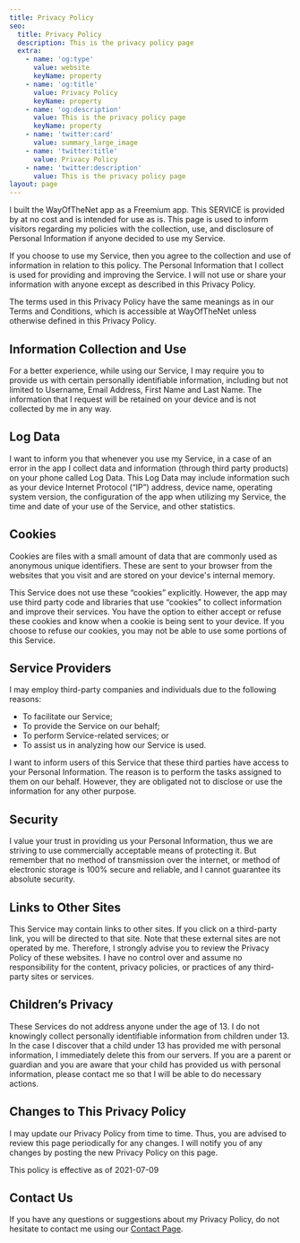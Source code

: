 ```yaml
---
title: Privacy Policy
seo:
  title: Privacy Policy
  description: This is the privacy policy page
  extra:
    - name: 'og:type'
      value: website
      keyName: property
    - name: 'og:title'
      value: Privacy Policy
      keyName: property
    - name: 'og:description'
      value: This is the privacy policy page
      keyName: property
    - name: 'twitter:card'
      value: summary_large_image
    - name: 'twitter:title'
      value: Privacy Policy
    - name: 'twitter:description'
      value: This is the privacy policy page
layout: page
---
```


<p>I built the WayOfTheNet app as a Freemium app. This SERVICE is provided by at no cost and is intended for use as is.
This page is used to inform visitors regarding my policies with the collection, use, and disclosure of Personal 
Information if anyone decided to use my Service.</p>

<p>If you choose to use my Service, then you agree to the collection and use of information in relation to this policy. 
The Personal Information that I collect is used for providing and improving the Service. I will not use or share your 
information with anyone except as described in this Privacy Policy.</p>

<p>The terms used in this Privacy Policy have the same meanings as in our Terms and Conditions, which is accessible at 
WayOfTheNet unless otherwise defined in this Privacy Policy.</p>

<h2>Information Collection and Use</h2>
<p>For a better experience, while using our Service, I may require you to provide us with certain personally 
identifiable information, including but not limited to Username, Email Address, First Name and Last Name. The 
information that I request will be retained on your device and is not collected by me in any way.</p>

<h2>Log Data</h2>
<p>I want to inform you that whenever you use my Service, in a case of an error in the app I collect data and 
information (through third party products) on your phone called Log Data. This Log Data may include information such as 
your device Internet Protocol (“IP”) address, device name, operating system version, the configuration of the app when 
utilizing my Service, the time and date of your use of the Service, and other statistics.</p>

<h2>Cookies</h2>
<p>Cookies are files with a small amount of data that are commonly used as anonymous unique identifiers. These are sent 
to your browser from the websites that you visit and are stored on your device's internal memory.</p>
<p>This Service does not use these “cookies” explicitly. However, the app may use third party code and libraries that 
use “cookies” to collect information and improve their services. You have the option to either accept or refuse these 
cookies and know when a cookie is being sent to your device. If you choose to refuse our cookies, you may not be able to 
use some portions of this Service.</p>

<h2>Service Providers</h2>
<p>I may employ third-party companies and individuals due to the following reasons:</p>
  <ul>
    <li>To facilitate our Service;</li>
    <li>To provide the Service on our behalf;</li>
    <li>To perform Service-related services; or </li>
    <li>To assist us in analyzing how our Service is used.</li>
  </ul>
I want to inform users of this Service that these third parties have access to your Personal Information. The reason is 
to perform the tasks assigned to them on our behalf. However, they are obligated not to disclose or use the information 
for any other purpose.

<h2>Security</h2>
<p>I value your trust in providing us your Personal Information, thus we are striving to use commercially acceptable 
means of protecting it. But remember that no method of transmission over the internet, or method of electronic storage 
is 100% secure and reliable, and I cannot guarantee its absolute security.</p>

<h2>Links to Other Sites</h2>
<p>This Service may contain links to other sites. If you click on a third-party link, you will be directed to that site. 
Note that these external sites are not operated by me. Therefore, I strongly advise you to review the Privacy Policy of 
these websites. I have no control over and assume no responsibility for the content, privacy policies, or practices of 
any third-party sites or services.</p>

<h2>Children’s Privacy</h2>
<p>These Services do not address anyone under the age of 13. I do not knowingly collect personally identifiable 
information from children under 13. In the case I discover that a child under 13 has provided me with personal 
information, I immediately delete this from our servers. If you are a parent or guardian and you are aware that your 
child has provided us with personal information, please contact me so that I will be able to do necessary actions.</p>

<h2>Changes to This Privacy Policy</h2>
<p>I may update our Privacy Policy from time to time. Thus, you are advised to review this page periodically for any 
changes. I will notify you of any changes by posting the new Privacy Policy on this page.</p>
This policy is effective as of 2021-07-09

<h2>Contact Us</h2>
<p>If you have any questions or suggestions about my Privacy Policy, do not hesitate to contact me using our
<a href="/contact">Contact Page</a>.